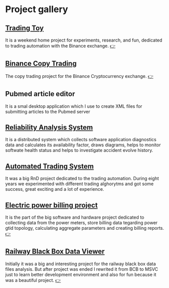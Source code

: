 # Project gallery

## [Trading Toy](Articles/28_TradeToy/Article.md)
It is a weekend home project for experiments, research, and fun, dedicated to trading automation with the Binance exchange. [:point_right:](Articles/28_TradeToy/Article.md)

## [Binance Copy Trading](Articles/27_CopyTrading/Article.md)
The copy trading project for the Binance Cryptocurrency exchange. [:point_right:](Articles/27_CopyTrading/Article.md)

## Pubmed article editor
It is a smal desktop application which I use to create XML files for submitting articles to the Pubmed server

## [Reliability Analysis System](Articles/05_EWReliability/Article.md)
It is a distributed system which collects software application diagnostics data and calculates its availability factor, draws diagrams, helps to monitor softwate health status and helps to investigate accident evolve history.

## [Automated Trading System](Articles/04_TDATrading/Article.md)
It was a big RnD  project dedicated to the trading automation. During eight years we experimented with different trading alghorytms and got some success, great exciting and a lot of experience.

## [Electric power billing project](Articles/03_ESphere/Article.md)
It is the part of the big software and hardware project dedicated to collecting data from the power meters, store billing data tegarding power gtid topology, calculating aggregate parameters and creating billing reports. [:point_right:](Articles/03_ESphere/Article.md)

## [Railway Black Box Data Viewer](Articles/01_Railway_BB/Article.md)
Initially it was a big and interesting project for the railway black box data files analysis. But after project was ended I rewrited it from BCB to MSVC just to learn better development environment and also for fun because it was a beautiful project. [:point_right:](Articles/01_Railway_BB/Article.md)
